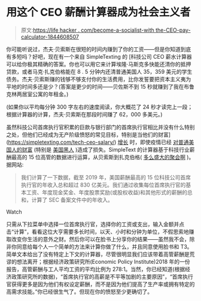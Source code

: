 # 用这个 CEO 薪酬计算器成为社会主义者

> 原文:[https://life hacker . com/become-a-socialist-with the-CEO-pay-calculator-1844608507](https://lifehacker.com/become-a-socialist-with-this-ceo-pay-calculator-1844608507)

你可能听说过，杰夫·贝索斯在很短的时间内赚到了你的工资——但是你知道到底有多短吗？好吧，现在有一个来自 SimpleTexting 的 [科技公司 CEO 薪水计算器可以给你极其精确的答案。你也可以用它来计算埃隆·马斯克多快能还清你的抵押贷款，或者马克·扎克伯格能在 8 . 5 分钟内还清普通美国人 35，359 美元的学生债务。杰夫·贝索斯赚的钱够不够支付你的生活费用，比你发誓要把资本主义夷为平地的时间多还是少？(答案是更少的时间——贝佐斯不到 15 秒就赚到了我在布鲁克林两居室公寓的年租金。)

(如果你以平均每分钟 300 字左右的速度阅读，你大概花了 24 秒才读完上一段；根据计算器的计算，杰夫·贝索斯在那段时间赚了 62，000 多美元。)

虽然科技公司首席执行官积累的巨款与银行部门的首席执行官相比并没有什么特别之处，但他们已经成为无产阶级愤怒的常见目标，特别是当他们的财富](https://simpletexting.com/tech-ceo-salary/) [增长](https://thehill.com/policy/technology/tech-execs/499024-largest-tech-company-ceos-made-billions-amid-pandemic) 时，即使疫情已经 [对普通美国人的财富](https://www.usatoday.com/story/money/2020/06/11/covid-19-71-americans-say-pandemic-affects-their-retirement-plans/5331626002/) (特别是 [美国黑人](https://www.newyorker.com/news/news-desk/the-pandemic-has-intensified-systemic-economic-racism-against-black-americans) )造成了损失。SimpleText 的计算器基于科技行业薪酬最高的 15 位高管的数据进行运算，从贝索斯到扎克伯格( [多么盛大的聚会啊](https://www.complex.com/life/2020/07/mark-zuckerberg-surfs-in-hawaii-with-too-much-sunscreen) )。据网站:

> 我们计算了一下数据，截至 2019 年，美国薪酬最高的 15 位科技公司首席执行官的年收入总和超过 830 亿美元。我们通过收集每位首席执行官的基本工资、年度现金奖金、年度股票奖励(或股权收益)和其他形式的薪酬的总和，计算了 SEC 备案文件中的年收入。

Watch

只需从下拉菜单中选择一位首席执行官，选择你的工资或支出，输入金额并点击“计算”，看看这位大亨需要多长时间，以天、小时和分钟为单位，不假思索地赚取改变你生活的意外之财。然后你可以在脸书上分享你的结果——虽然我不会，除非你同意给每个人一个简单的方法来计算你做了什么，并且同意使用脸书和 T3。简单文本给出了没有特定上下文的计算器，尽管很明显我们应该带着高管薪酬是荒谬的想法离开；根据经济政策研究所(Economic Policy Institute)2018 年的一份报告，高管薪酬与工人平均工资的平均比例为 278:1。当然，你已经知道(根据经济政策研究所的数据)，“首席执行官的高薪是不平等加剧的主要原因”，“首席执行官获得更多是因为他们有权设定薪酬，而不是因为他们提高了生产率或拥有特定的高需求技能。”你已经很生气了。但现在你的愤怒至少更确切了。